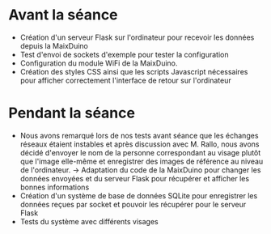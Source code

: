# Avant la séance

- Création d'un serveur Flask sur l'ordinateur pour recevoir les données depuis la MaixDuino
- Test d'envoi de sockets d'exemple pour tester la configuration
- Configuration du module WiFi de la MaixDuino. 
- Création des styles CSS ainsi que les scripts Javascript nécessaires pour afficher correctement l'interface de retour sur l'ordinateur

# Pendant la séance

- Nous avons remarqué lors de nos tests avant séance que les échanges réseaux étaient instables et après discussion avec
M. Rallo, nous avons décidé d'envoyer le nom de la personne correspondant au visage plutôt que l'image elle-même et enregistrer
des images de référence au niveau de l'ordinateur. → Adaptation du code de la MaixDuino pour changer les données envoyées et du serveur
Flask pour récupérer et afficher les bonnes informations
- Création d'un système de base de données SQLite pour enregistrer les données reçues par socket et pouvoir les récupérer pour le serveur Flask
- Tests du système avec différents visages
